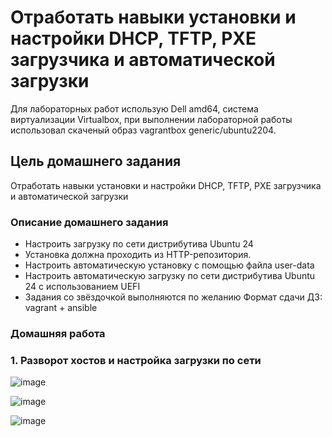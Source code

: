 # Отработать навыки установки и настройки DHCP, TFTP, PXE загрузчика и автоматической загрузки
Для лабораторных работ использую Dell amd64, система виртуализации Virtualbox, при выполнении лабораторной работы использовал скаченый образ vagrantbox generic/ubuntu2204.
## Цель домашнего задания
Отработать навыки установки и настройки DHCP, TFTP, PXE загрузчика и автоматической загрузки

### Описание домашнего задания

- Настроить загрузку по сети дистрибутива Ubuntu 24
-  Установка должна проходить из HTTP-репозитория.
-  Настроить автоматическую установку c помощью файла user-data
-  Настроить автоматическую загрузку по сети дистрибутива Ubuntu 24 c использованием UEFI
-  Задания со звёздочкой выполняются по желанию
Формат сдачи ДЗ: vagrant + ansible

### Домашняя работа  

### 1. Разворот хостов и настройка загрузки по сети
![image](https://github.com/yurpv/lab_otus/assets/162872411/b8ec47cd-1ee9-4282-b340-2ba037b01d31)

![image](https://github.com/yurpv/lab_otus/assets/162872411/3c0ab7fe-ca4a-48c3-a592-83ac752a49a3)

![image](https://github.com/yurpv/lab_otus/assets/162872411/118b24f4-9940-45e4-82b7-b7d2f14a4c0f)

